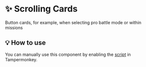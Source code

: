 # :sparkles: Scrolling Cards

Button cards, for example, when selecting pro battle mode or within missions

## :bulb: How to use

You can manually use this component by enabling the [script](https://raw.githubusercontent.com/Neutrxl/Themed/main/src/General/ScrollingCards/ScrollingCards.user.js) in Tampermonkey.